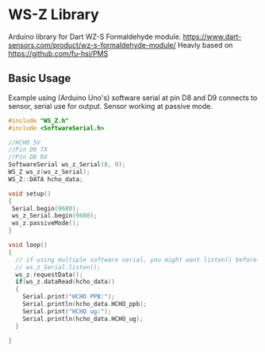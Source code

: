 # WS-Z Library
Arduino library for Dart WZ-S Formaldehyde module. https://www.dart-sensors.com/product/wz-s-formaldehyde-module/
Heavly based on https://github.com/fu-hsi/PMS

## Basic Usage
Example using (Arduino Uno's) software serial at pin D8 and D9 connects to sensor, serial use for output. Sensor working at passive mode.

```cpp
#include "WS_Z.h"
#include <SoftwareSerial.h> 

//HCHO 5V
//Pin D9 TX
//Pin D8 RX
SoftwareSerial ws_z_Serial(8, 9);
WS_Z ws_z(ws_z_Serial);
WS_Z::DATA hcho_data;

void setup()
{
 Serial.begin(9600);
 ws_z_Serial.begin(9600); 
 ws_z.passiveMode();
}

void loop()
{
  // if using multiple software serial, you might want listen() before sending command!
  // ws_z_Serial.listen(); 
  ws_z.requestData();
  if(ws_z.dataRead(hcho_data))
  {
	Serial.print("HCHO PPB:");
	Serial.println(hcho_data.HCHO_ppb);
	Serial.print("HCHO ug:");
	Serial.println(hcho_data.HCHO_ug);
  }
  
}
